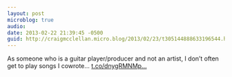 ```yaml
---
layout: post
microblog: true
audio: 
date: 2013-02-22 21:39:45 -0500
guid: http://craigmcclellan.micro.blog/2013/02/23/t305144888633196544.html
---
```

As someone who is a guitar player/producer and not an artist, I don’t often get to play songs I cowrote... [t.co/dnygRMNMp...](http://t.co/dnygRMNMpF)
